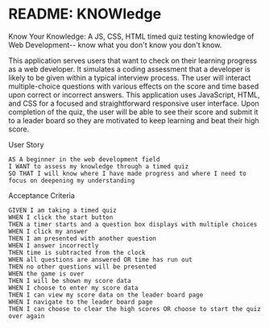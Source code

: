# README: KNOWledge
Know Your Knowledge: A JS, CSS, HTML timed quiz testing knowledge of Web Development-- know what you don't know you don't know.

This application serves users that want to check on their learning progress as a web developer. It simulates a coding assessment that a developer is likely to be given within a typical interview process. The user will interact multiple-choice questions with various effects on the score and time based upon correct or incorrect answers. This application uses JavaScript, HTML, and CSS for a focused and straightforward responsive user interface. Upon completion of the quiz, the user will be able to see their score and submit it to a leader board so they are motivated to keep learning and beat their high score.

User Story
```
AS A beginner in the web development field
I WANT to assess my knowledge through a timed quiz
SO THAT I will know where I have made progress and where I need to focus on deepening my understanding
```

Acceptance Criteria
```
GIVEN I am taking a timed quiz
WHEN I click the start button
THEN a timer starts and a question box displays with multiple choices
WHEN I click my answer
THEN I am presented with another question
WHEN I answer incorrectly
THEN time is subtracted from the clock
WHEN all questions are answered OR time has run out
THEN no other questions will be presented
WHEN the game is over
THEN I will be shown my score data
WHEN I choose to enter my score data
THEN I can view my score data on the leader board page
WHEN I navigate to the leader board page
THEN I can choose to clear the high scores OR choose to start the quiz over again
```


